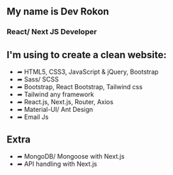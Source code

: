 ## My name is Dev Rokon
### React/ Next JS Developer

## I'm using to create a clean website:
- ➦ HTML5, CSS3, JavaScript & jQuery, Bootstrap
- ➦ Sass/ SCSS
- ➦ Bootstrap, React Bootstrap, Tailwind css
- ➦ Tailwind any framework
- ➦ React.js, Next.js, Router, Axios
- ➦ Material-UI/ Ant Design
- ➦ Email Js

## Extra
- ➦ MongoDB/ Mongoose with Next.js
- ➦ API handling with Next.js
